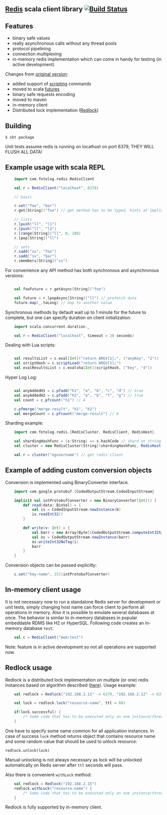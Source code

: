 ## [Redis](http://redis.io) scala client library [![Build Status](https://travis-ci.org/sergkh/redis-client-scala-netty.svg?branch=master)](https://travis-ci.org/sergkh/redis-client-scala-netty)

## Features

* binary safe values
* really asynchronous calls without any thread pools
* protocol pipelining
* connection multiplexing
* in-memory redis implementation which can come in handy for testing (in active development)

Changes from [original version](https://github.com/andreyk0/redis-client-scala-netty):
* added support of [scripting](http://redis.io/commands#scripting) commands
* moved to scala [futures](http://docs.scala-lang.org/overviews/core/futures.html)
* binary safe requests encoding
* moved to maven
* in-memory client
* Distributed lock implementation ([Redlock](http://redis.io/topics/distlock))

## Building
    $ sbt package

Unit tests assume redis is running on localhost on port 6379, THEY WILL FLUSH ALL DATA!

## Example usage with scala REPL


```scala
    import com.fotolog.redis.RedisClient

    val r = RedisClient("localhost", 6379)

    // basic

    r.set("foo", "bar")
    r.get[String]("foo") // get method has to be typed, hints at implicit conversion

    // lists
    r.lpush("ll", "l1")
    r.lpush("ll", "l2")
    r.lrange[String]("ll", 0, 100)
    r.lpop[String]("ll")

    // sets
    r.sadd("ss", "foo")
    r.sadd("ss", "bar")
    r.smembers[String]("ss")

```

For convenience any API method has both synchronous and asynchronous versions:

```scala

    val fooFuture = r.getAsync[String]("foo")

    val future = r.lpopAsync[String]("ll") // prefetch data
    future.map(_.toLong) // map to another value

```

Synchronous methods by default wait up to 1 minute for the future to complete, but one can specify duration on client initialization:

```scala
    import scala.concurrent.duration._

    val r = RedisClient("localhost", timeout = 20 seconds)

```  

Dealing with Lua scripts:

```scala

    val resultsList = c.eval[Int]("return ARGV[1];", ("anyKey", "2"))
    val scriptHash = c.scriptLoad("return ARGV[1];")
    val evalResultsList = c.evalsha[Int](scriptHash, ("key", "4"))

```

Hyper Log Log:

```scala

    val anyAddedH1 = c.pfadd("h1", "a", "b", "c", "d") // true
    val anyAddedH2 = c.pfadd("h2", "a", "b", "f", "g") // true
    val count = c.pfcount("h1") // 4

    c.pfmerge("merge-result", "h1", "h2")
    val mergeCount = c.pfcount("merge-result") // 6

```

Sharding example:

```scala
    import com.fotolog.redis.{RedisCluster, RedisClient, RedisHost}

    val shardingHashFunc = (s:String) => s.hashCode // shard on string values
    val cluster = new RedisCluster[String](shardingHashFunc, RedisHost("localhost", 6379) /*, more redis hosts */)

    val r = cluster("egusername") // get redis client
```

## Example of adding custom conversion objects

 Conversion is implemented using BinaryConverter interface.
```scala
    import com.google.protobuf.{CodedOutputStream,CodedInputStream}

    implicit val intProtobufConverter = new BinaryConverter[Int]() {
        def read(data: BinVal) = {
            val is = CodedInputStream.newInstance(b)
            is.readInt32()    
        }

        def write(v: Int) = {
            val barr = new Array[Byte](CodedOutputStream.computeInt32SizeNoTag(i))
            val os = CodedOutputStream.newInstance(barr)
            os.writeInt32NoTag(i)
            barr
        }
    }
```

Conversion objects can be passed explicitly:
```scala
    c.set("key-name", 15)(intProtobufConverter)
```    

## In-memory client usage

It is not necessary now to run a standalone Redis server for development or unit tests, simply changing host name can force
client to perform all operations in memory. Also it is possible to emulate several databases at once. The behavior is
similar to in-memory databases in popular embeddable RDMS like H2 or HyperSQL. Following code creates an in-memory database `test`:

```scala
    val c = RedisClient("mem:test")
```

Note: feature is in active development so not all operations are supported now.

## Redlock usage
Redlock is a distributed lock implementation on multiple (or one) redis instances based on algorithm described  ([here](http://redis.io/topics/distlock)).
Usage example:

```scala
    val redlock = Redlock("192.168.2.11" -> 6379, "192.168.2.12" -> 6379, "192.168.2.13" -> 6379)

    val lock = redlock.lock("resource-name", ttl = 60)

    if(lock.successful) {
        /* Some code that has to be executed only on one instance/thread. */
    }
```

One have to specify some name common for all application instances. In case of success `lock` method returns object that contains resource name and some random value that should be used to unlock resource:

    redlock.unlock(lock)

Manual unlocking is not always necessary as lock will be unlocked automatically on Redis server after `ttl` seconds will pass.

Also there is convenient `withLock` method:

```scala
    val redlock = Redlock("192.168.2.15")
    redlock.withLock("resource-name") {
        /* Some code that has to be executed only on one instance/thread. */
    }
```

Redlock is fully supported by in-memory client.
